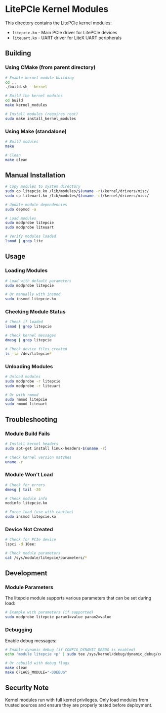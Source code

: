# LitePCIe Kernel Modules

This directory contains the LitePCIe kernel modules:
- `litepcie.ko` - Main PCIe driver for LitePCIe devices
- `liteuart.ko` - UART driver for LiteX UART peripherals

## Building

### Using CMake (from parent directory)

```bash
# Enable kernel module building
cd ..
./build.sh --kernel

# Build the kernel modules
cd build
make kernel_modules

# Install modules (requires root)
sudo make install_kernel_modules
```

### Using Make (standalone)

```bash
# Build modules
make

# Clean
make clean
```

## Manual Installation

```bash
# Copy modules to system directory
sudo cp litepcie.ko /lib/modules/$(uname -r)/kernel/drivers/misc/
sudo cp liteuart.ko /lib/modules/$(uname -r)/kernel/drivers/misc/

# Update module dependencies
sudo depmod -a

# Load modules
sudo modprobe litepcie
sudo modprobe liteuart

# Verify modules loaded
lsmod | grep lite
```

## Usage

### Loading Modules

```bash
# Load with default parameters
sudo modprobe litepcie

# Or manually with insmod
sudo insmod litepcie.ko
```

### Checking Module Status

```bash
# Check if loaded
lsmod | grep litepcie

# Check kernel messages
dmesg | grep litepcie

# Check device files created
ls -la /dev/litepcie*
```

### Unloading Modules

```bash
# Unload modules
sudo modprobe -r litepcie
sudo modprobe -r liteuart

# Or with rmmod
sudo rmmod litepcie
sudo rmmod liteuart
```

## Troubleshooting

### Module Build Fails

```bash
# Install kernel headers
sudo apt-get install linux-headers-$(uname -r)

# Check kernel version matches
uname -r
```

### Module Won't Load

```bash
# Check for errors
dmesg | tail -20

# Check module info
modinfo litepcie.ko

# Force load (use with caution)
sudo insmod litepcie.ko
```

### Device Not Created

```bash
# Check for PCIe device
lspci -d 10ee:

# Check module parameters
cat /sys/module/litepcie/parameters/*
```

## Development

### Module Parameters

The litepcie module supports various parameters that can be set during load:

```bash
# Example with parameters (if supported)
sudo modprobe litepcie param1=value param2=value
```

### Debugging

Enable debug messages:

```bash
# Enable dynamic debug (if CONFIG_DYNAMIC_DEBUG is enabled)
echo 'module litepcie +p' | sudo tee /sys/kernel/debug/dynamic_debug/control

# Or rebuild with debug flags
make clean
make CFLAGS_MODULE="-DDEBUG"
```

## Security Note

Kernel modules run with full kernel privileges. Only load modules from trusted sources and ensure they are properly tested before deployment.